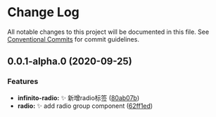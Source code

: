 # Change Log

All notable changes to this project will be documented in this file.
See [Conventional Commits](https://conventionalcommits.org) for commit guidelines.

## 0.0.1-alpha.0 (2020-09-25)


### Features

* **infinito-radio:** ✨ 新增radio标签 ([80ab07b](https://github.com/belleui/belleui/commit/80ab07b956531f902fa94509e94dfbd8dcb74dbf))
* **radio:** ✨  add radio group component ([62ff1ed](https://github.com/belleui/belleui/commit/62ff1edfffd4cd2d929a78cebd40285ee99f24cf))
